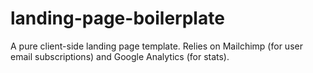 # landing-page-boilerplate

A pure client-side landing page template.
Relies on Mailchimp (for user email subscriptions) and Google Analytics (for stats).
